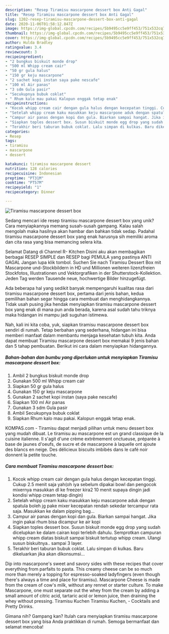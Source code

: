 ```yaml
---
description: "Resep Tiramisu mascarpone dessert box Anti Gagal"
title: "Resep Tiramisu mascarpone dessert box Anti Gagal"
slug: 1202-resep-tiramisu-mascarpone-dessert-box-anti-gagal
date: 2020-11-06T01:58:12.847Z
image: https://img-global.cpcdn.com/recipes/5b9495cc5e9ff453/751x532cq70/tiramisu-mascarpone-dessert-box-foto-resep-utama.jpg
thumbnail: https://img-global.cpcdn.com/recipes/5b9495cc5e9ff453/751x532cq70/tiramisu-mascarpone-dessert-box-foto-resep-utama.jpg
cover: https://img-global.cpcdn.com/recipes/5b9495cc5e9ff453/751x532cq70/tiramisu-mascarpone-dessert-box-foto-resep-utama.jpg
author: Hulda Bradley
ratingvalue: 3.4
reviewcount: 3
recipeingredient:
- "2 bungkus biskuit monde drop"
- "500 ml Whipp cream cair"
- "50 gr gula halus"
- "150 gr keju mascarpone"
- "2 sachet kopi instan saya pake nescafe"
- "100 ml Air panas"
- "3 sdm Gula pasir"
- "Secukupnya bubuk coklat"
- " Rhum kalo mau pakai Kalopun enggak tetap enak"
recipeinstructions:
- "Kocok whipp cream cair dengan gula halus dengan kecepatan tinggi. Cukup 2.5 menit saja yah(oh iya sebelum dipakai bowl dan pengocok mixernya masukkan dl ke freezer kira2 10 menit supaya dingin jadi kondisi whipp cream tetap dingin)"
- "Setelah whipp cream kaku masukkan keju mascarpone aduk dengan spatula boleh jg pake mixer kecepatan rendah sekedar tercampur rata saja. Masukkan ke dalam pipping bag..."
- "Campur air panas dengan kopi dan gula. Biarkan sampai hangat. Jika ingin pakai rhum bisa dicampur ke air kopi"
- "Siapkan toples dessert box. Susun biskuit monde egg drop yang sudah dicelupkan ke dalam cairan kopi terlebih dahulu. Semprotkan campuran whipp cream diatas biskuit sampai biskuit tertutup whipp cream. Ulangi susun biskuitnya.. sampai 3 layer."
- "Terakhir beri taburan bubuk coklat. Lalu simpan di kulkas. Baru dikeluarkan jika akan dikonsumsi..."
categories:
- Resep
tags:
- tiramisu
- mascarpone
- dessert

katakunci: tiramisu mascarpone dessert 
nutrition: 128 calories
recipecuisine: Indonesian
preptime: "PT31M"
cooktime: "PT57M"
recipeyield: "1"
recipecategory: Dinner

---
```



![Tiramisu mascarpone dessert box](https://img-global.cpcdn.com/recipes/5b9495cc5e9ff453/751x532cq70/tiramisu-mascarpone-dessert-box-foto-resep-utama.jpg)

Sedang mencari ide resep tiramisu mascarpone dessert box yang unik? Cara menyiapkannya memang susah-susah gampang. Kalau salah mengolah maka hasilnya akan hambar dan bahkan tidak sedap. Padahal tiramisu mascarpone dessert box yang enak harusnya sih memiliki aroma dan cita rasa yang bisa memancing selera kita.

Selamat Datang di Channel R- Kitchen Disini aku akan membagikan berbagai RESEP SIMPLE dan RESEP bagi PEMULA yang pastinya ANTI GAGAL Jangan lupa klik tombol. Suchen Sie nach Tiramisu Dessert Box mit Mascarpone und-Stockbildern in HD und Millionen weiteren lizenzfreien Stockfotos, Illustrationen und Vektorgrafiken in der Shutterstock-Kollektion. Jeden Tag werden Tausende neue, hochwertige Bilder hinzugefügt.

Ada beberapa hal yang sedikit banyak mempengaruhi kualitas rasa dari tiramisu mascarpone dessert box, pertama dari jenis bahan, kedua pemilihan bahan segar hingga cara membuat dan menghidangkannya. Tidak usah pusing jika hendak menyiapkan tiramisu mascarpone dessert box yang enak di mana pun anda berada, karena asal sudah tahu triknya maka hidangan ini mampu jadi suguhan istimewa.


Nah, kali ini kita coba, yuk, siapkan tiramisu mascarpone dessert box sendiri di rumah. Tetap berbahan yang sederhana, hidangan ini bisa memberi manfaat dalam membantu menjaga kesehatan tubuh kita. Anda dapat membuat Tiramisu mascarpone dessert box memakai 9 jenis bahan dan 5 tahap pembuatan. Berikut ini cara dalam menyiapkan hidangannya.

<!--inarticleads1-->

##### Bahan-bahan dan bumbu yang diperlukan untuk menyiapkan Tiramisu mascarpone dessert box:

1. Ambil 2 bungkus biskuit monde drop
1. Gunakan 500 ml Whipp cream cair
1. Siapkan 50 gr gula halus
1. Gunakan 150 gr keju mascarpone
1. Gunakan 2 sachet kopi instan (saya pake nescafe)
1. Siapkan 100 ml Air panas
1. Gunakan 3 sdm Gula pasir
1. Ambil Secukupnya bubuk coklat
1. Siapkan  Rhum kalo mau pakai. Kalopun enggak tetap enak.


KOMPAS.com - Tiramisu dapat menjadi pilihan untuk menu dessert box yang mudah dibuat. Le tiramisu au mascarpone est un grand classique de la cuisine italienne. Il s&#39;agit d&#39;une crème extrêmement onctueuse, préparée à base de jaunes d&#39;oeufs, de sucre et de mascarpone à laquelle ont ajoute des blancs en neige. Des délicieux biscuits imbibés dans le café noir donnent la petite touche. 

<!--inarticleads2-->

##### Cara membuat Tiramisu mascarpone dessert box:

1. Kocok whipp cream cair dengan gula halus dengan kecepatan tinggi. Cukup 2.5 menit saja yah(oh iya sebelum dipakai bowl dan pengocok mixernya masukkan dl ke freezer kira2 10 menit supaya dingin jadi kondisi whipp cream tetap dingin)
1. Setelah whipp cream kaku masukkan keju mascarpone aduk dengan spatula boleh jg pake mixer kecepatan rendah sekedar tercampur rata saja. Masukkan ke dalam pipping bag...
1. Campur air panas dengan kopi dan gula. Biarkan sampai hangat. Jika ingin pakai rhum bisa dicampur ke air kopi
1. Siapkan toples dessert box. Susun biskuit monde egg drop yang sudah dicelupkan ke dalam cairan kopi terlebih dahulu. Semprotkan campuran whipp cream diatas biskuit sampai biskuit tertutup whipp cream. Ulangi susun biskuitnya.. sampai 3 layer.
1. Terakhir beri taburan bubuk coklat. Lalu simpan di kulkas. Baru dikeluarkan jika akan dikonsumsi...


Dip into mascarpone&#39;s sweet and savory sides with these recipes that cover everything from parfaits to pasta. This creamy cheese can be so much more than merely a topping for espresso-soaked ladyfingers (even though there&#39;s always a time and place for tiramisu). Mascarpone Cheese is made from the cream of cow&#39;s milk, without any rennet or starter culture. To make Mascarpone, one must separate out the whey from the cream by adding a small amount of citric acid, tartaric acid or lemon juice, then draining the whey without pressing. Tiramisu Kuchen Tiramisu Kuchen, - Cocktails and Pretty Drinks. 

Gimana nih? Gampang kan? Itulah cara menyiapkan tiramisu mascarpone dessert box yang bisa Anda praktikkan di rumah. Semoga bermanfaat dan selamat mencoba!

